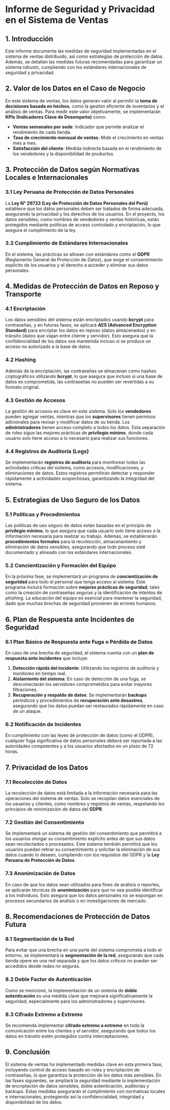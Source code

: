 # **Informe de Seguridad y Privacidad en el Sistema de Ventas**

## **1. Introducción**
Este informe documenta las medidas de seguridad implementadas en el sistema de ventas distribuido, así como estrategias de protección de datos. Además, se detallan las medidas futuras recomendadas para garantizar un sistema robusto, cumpliendo con los estándares internacionales de seguridad y privacidad.

## **2. Valor de los Datos en el Caso de Negocio**
En este sistema de ventas, los datos generan valor al permitir la **toma de decisiones basada en hechos**, como la gestión eficiente de inventarios y el análisis de ventas. Para medir este valor objetivamente, se implementarán **KPIs (Indicadores Clave de Desempeño)** como:

- **Ventas semanales por sede**: Indicador que permite analizar el rendimiento de cada tienda.
- **Tasa de crecimiento mensual de ventas**: Mide el crecimiento en ventas mes a mes.
- **Satisfacción del cliente**: Medida indirecta basada en el rendimiento de los vendedores y la disponibilidad de productos.

## **3. Protección de Datos según Normativas Locales e Internacionales**

### **3.1 Ley Peruana de Protección de Datos Personales**
La **Ley N° 29733 (Ley de Protección de Datos Personales del Perú)** establece que los datos personales deben ser tratados de forma adecuada, asegurando la privacidad y los derechos de los usuarios. En el proyecto, los datos sensibles, como nombres de vendedores y ventas históricas, están protegidos mediante políticas de acceso controlado y encriptación, lo que asegura el cumplimiento de la ley.

### **3.2 Cumplimiento de Estándares Internacionales**
En el sistema, las prácticas se alinean con estándares como el **GDPR** (Reglamento General de Protección de Datos), que exige el consentimiento explícito de los usuarios y el derecho a acceder y eliminar sus datos personales.

## **4. Medidas de Protección de Datos en Reposo y Transporte**

### **4.1 Encriptación**
Los datos sensibles del sistema están encriptados usando **bcrypt** para contraseñas, y en futuras fases, se aplicará **AES (Advanced Encryption Standard)** para encriptar los datos en reposo (datos almacenados) y en tránsito (datos que viajan entre cliente y servidor). Esto asegura que la confidencialidad de los datos sea mantenida incluso si se produce un acceso no autorizado a la base de datos.

### **4.2 Hashing**
Además de la encriptación, las contraseñas se almacenan como hashes criptográficos utilizando **bcrypt**, lo que asegura que incluso si una base de datos es comprometida, las contraseñas no pueden ser revertidas a su formato original.

### **4.3 Gestión de Accesos**
La gestión de accesos es clave en este sistema. Solo los **vendedores** pueden agregar ventas, mientras que los **supervisores** tienen permisos adicionales para revisar y modificar datos de su tienda. Los **administradores** tienen acceso completo a todos los datos. Esta separación de roles sigue las mejores prácticas de **privilegio mínimo**, donde cada usuario solo tiene acceso a lo necesario para realizar sus funciones.

### **4.4 Registros de Auditoría (Logs)** 
Se implementarán **registros de auditoría** para monitorear todas las actividades críticas del sistema, como accesos, modificaciones, y eliminaciones de datos. Estos registros permitirán detectar y responder rápidamente a actividades sospechosas, garantizando la integridad del sistema.

## **5. Estrategias de Uso Seguro de los Datos**

### **5.1 Políticas y Procedimientos**
Las políticas de uso seguro de datos están basadas en el principio de **privilegio mínimo**, lo que asegura que cada usuario solo tiene acceso a la información necesaria para realizar su trabajo. Además, se establecerán **procedimientos formales** para la recolección, almacenamiento y eliminación de datos sensibles, asegurando que todo proceso esté documentado y alineado con los estándares internacionales.

### **5.2 Concientización y Formación del Equipo**
En la próxima fase, se implementará un programa de **concientización de seguridad** para todo el personal que tenga acceso al sistema. Este programa incluirá formación sobre **mejores prácticas de seguridad**, tales como la creación de contraseñas seguras y la identificación de intentos de phishing. La educación del equipo es esencial para mantener la seguridad, dado que muchas brechas de seguridad provienen de errores humanos.

## **6. Plan de Respuesta ante Incidentes de Seguridad**

### **6.1 Plan Básico de Respuesta ante Fuga o Pérdida de Datos**
En caso de una brecha de seguridad, el sistema cuenta con un **plan de respuesta ante incidentes** que incluye:

1. **Detección rápida del incidente**: Utilizando los registros de auditoría y monitoreo en tiempo real.
2. **Aislamiento del sistema**: En caso de detección de una fuga, se desconectarán los servidores comprometidos para evitar mayores filtraciones.
3. **Recuperación y respaldo de datos**: Se implementarán **backups** periódicos y procedimientos de **recuperación ante desastres**, asegurando que los datos puedan ser restaurados rápidamente en caso de un ataque.

### **6.2 Notificación de Incidentes**
En cumplimiento con las leyes de protección de datos (como el GDPR), cualquier fuga significativa de datos personales deberá ser reportada a las autoridades competentes y a los usuarios afectados en un plazo de 72 horas.

## **7. Privacidad de los Datos**

### **7.1 Recolección de Datos**
La recolección de datos está limitada a la información necesaria para las operaciones del sistema de ventas. Solo se recopilan datos esenciales de los usuarios y clientes, como nombres y registros de ventas, respetando los principios de minimización de datos del **GDPR**.

### **7.2 Gestión del Consentimiento**
Se implementará un sistema de gestión del consentimiento que permitirá a los usuarios otorgar su consentimiento explícito antes de que sus datos sean recolectados o procesados. Este sistema también permitirá que los usuarios puedan retirar su consentimiento y solicitar la eliminación de sus datos cuando lo deseen, cumpliendo con los requisitos del GDPR y la **Ley Peruana de Protección de Datos**.

### **7.3 Anonimización de Datos**
En caso de que los datos sean utilizados para fines de análisis o reportes, se aplicarán técnicas de **anonimización** para que no sea posible identificar a los individuos. Esto asegura que los datos personales no se expongan en procesos secundarios de análisis o en investigaciones de mercado.

## **8. Recomendaciones de Protección de Datos Futura**

### **8.1 Segmentación de la Red**
Para evitar que una brecha en una parte del sistema comprometa a todo el entorno, se implementará la **segmentación de la red**, asegurando que cada tienda opere en una red separada y que los datos críticos no puedan ser accedidos desde redes no seguras.

### **8.2 Doble Factor de Autenticación**
Como se mencionó, la implementación de un sistema de **doble autenticación** es una medida clave que mejorará significativamente la seguridad, especialmente para los administradores y supervisores.

### **8.3 Cifrado Extremo a Extremo**
Se recomienda implementar **cifrado extremo a extremo** en toda la comunicación entre los clientes y el servidor, asegurando que todos los datos en tránsito estén protegidos contra interceptaciones.

## **9. Conclusión**
El sistema de ventas ha implementado medidas clave en esta primera fase, incluyendo control de acceso basado en roles y encriptación de contraseñas, lo que garantiza la protección de los datos más sensibles. En las fases siguientes, se ampliará la seguridad mediante la implementación de encriptación de datos sensibles, doble autenticación, auditorías y backups. Estas medidas asegurarán el cumplimiento con normativas locales e internacionales, protegiendo así la confidencialidad, integridad y disponibilidad de los datos.
